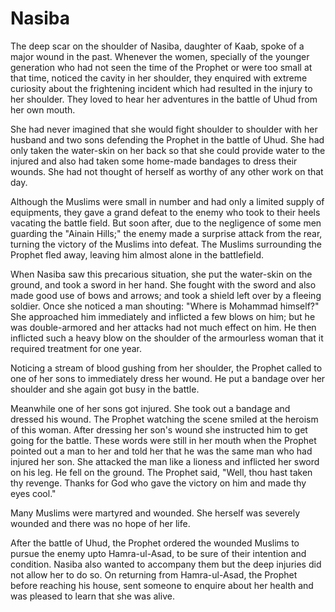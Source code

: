 Nasiba
======

The deep scar on the shoulder of Nasiba, daughter of Kaab, spoke of a
major wound in the past. Whenever the women, specially of the younger
generation who had not seen the time of the Prophet or were too small at
that time, noticed the cavity in her shoulder, they enquired with
extreme curiosity about the frightening incident which had resulted in
the injury to her shoulder. They loved to hear her adventures in the
battle of Uhud from her own mouth.

She had never imagined that she would fight shoulder to shoulder with
her husband and two sons defending the Prophet in the battle of Uhud.
She had only taken the water-skin on her back so that she could provide
water to the injured and also had taken some home-made bandages to dress
their wounds. She had not thought of herself as worthy of any other work
on that day.

Although the Muslims were small in number and had only a limited supply
of equipments, they gave a grand defeat to the enemy who took to their
heels vacating the battle field. But soon after, due to the negligence
of some men guarding the "Ainain Hills;" the enemy made a surprise
attack from the rear, turning the victory of the Muslims into defeat.
The Muslims surrounding the Prophet fled away, leaving him almost alone
in the battlefield.

When Nasiba saw this precarious situation, she put the water-skin on the
ground, and took a sword in her hand. She fought with the sword and also
made good use of bows and arrows; and took a shield left over by a
fleeing soldier. Once she noticed a man shouting: "Where is Mohammad
himself?" She approached him immediately and inflicted a few blows on
him; but he was double-armored and her attacks had not much effect on
him. He then inflicted such a heavy blow on the shoulder of the
armourless woman that it required treatment for one year.

Noticing a stream of blood gushing from her shoulder, the Prophet called
to one of her sons to immediately dress her wound. He put a bandage over
her shoulder and she again got busy in the battle.

Meanwhile one of her sons got injured. She took out a bandage and
dressed his wound. The Prophet watching the scene smiled at the heroism
of this woman. After dressing her son's wound she instructed him to get
going for the battle. These words were still in her mouth when the
Prophet pointed out a man to her and told her that he was the same man
who had injured her son. She attacked the man like a lioness and
inflicted her sword on his leg. He fell on the ground. The Prophet said,
"Well, thou hast taken thy revenge. Thanks for God who gave the victory
on him and made thy eyes cool."

Many Muslims were martyred and wounded. She herself was severely wounded
and there was no hope of her life.

After the battle of Uhud, the Prophet ordered the wounded Muslims to
pursue the enemy upto Hamra-ul-Asad, to be sure of their intention and
condition. Nasiba also wanted to accompany them but the deep injuries
did not allow her to do so. On returning from Hamra-ul-Asad, the Prophet
before reaching his house, sent someone to enquire about her health and
was pleased to learn that she was alive.


